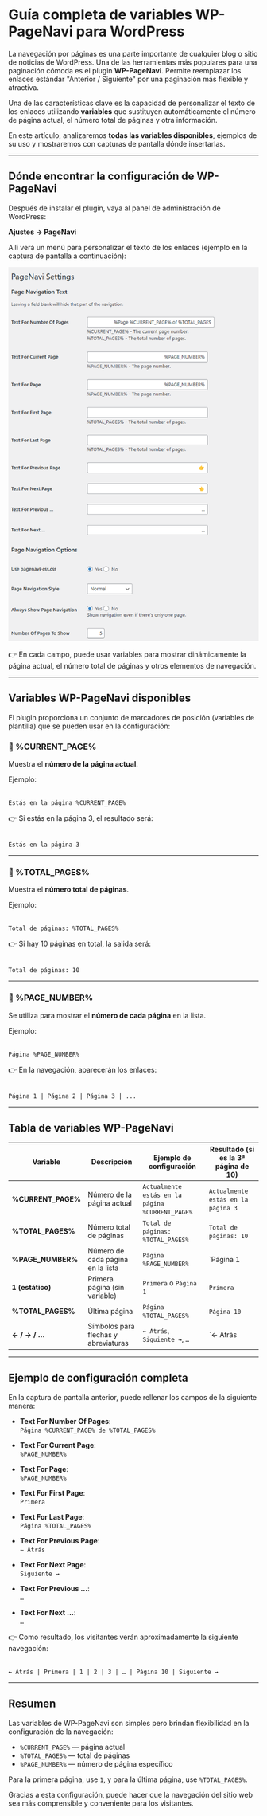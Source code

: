 # Guía completa de variables WP-PageNavi para WordPress

La navegación por páginas es una parte importante de cualquier blog o sitio de noticias de WordPress. Una de las herramientas más populares para una paginación cómoda es el plugin **WP-PageNavi**. Permite reemplazar los enlaces estándar "Anterior / Siguiente" por una paginación más flexible y atractiva.

Una de las características clave es la capacidad de personalizar el texto de los enlaces utilizando **variables** que sustituyen automáticamente el número de página actual, el número total de páginas y otra información.

En este artículo, analizaremos **todas las variables disponibles**, ejemplos de su uso y mostraremos con capturas de pantalla dónde insertarlas.

---

## Dónde encontrar la configuración de WP-PageNavi

Después de instalar el plugin, vaya al panel de administración de WordPress:

**Ajustes → PageNavi**

Allí verá un menú para personalizar el texto de los enlaces (ejemplo en la captura de pantalla a continuación):

![Configuración de WP-PageNavi en WordPress](https://github.com/hypo69/1001-python-ru/blob/master/assets/wordpress-pagenavi-guide/a34df3db-dcb3-4815-ac1c-a73c693fce39.png)

👉 En cada campo, puede usar variables para mostrar dinámicamente la página actual, el número total de páginas y otros elementos de navegación.

---

## Variables WP-PageNavi disponibles

El plugin proporciona un conjunto de marcadores de posición (variables de plantilla) que se pueden usar en la configuración:

### 🔹 %CURRENT_PAGE%
Muestra el **número de la página actual**.

Ejemplo:
```

Estás en la página %CURRENT_PAGE%

```
👉 Si estás en la página 3, el resultado será:
```

Estás en la página 3

```

---

### 🔹 %TOTAL_PAGES%
Muestra el **número total de páginas**.

Ejemplo:
```

Total de páginas: %TOTAL_PAGES%

```
👉 Si hay 10 páginas en total, la salida será:
```

Total de páginas: 10

```

---

### 🔹 %PAGE_NUMBER%
Se utiliza para mostrar el **número de cada página** en la lista.

Ejemplo:
```

Página %PAGE_NUMBER%

```
👉 En la navegación, aparecerán los enlaces:
```

Página 1 | Página 2 | Página 3 | ...

```

---

## Tabla de variables WP-PageNavi

| Variable          | Descripción                               | Ejemplo de configuración           | Resultado (si es la 3ª página de 10) |
|-------------------|-------------------------------------------|------------------------------------|--------------------------------------|
| **%CURRENT_PAGE%** | Número de la página actual                | `Actualmente estás en la página %CURRENT_PAGE%` | `Actualmente estás en la página 3` |
| **%TOTAL_PAGES%**  | Número total de páginas                   | `Total de páginas: %TOTAL_PAGES%`  | `Total de páginas: 10` |
| **%PAGE_NUMBER%**  | Número de cada página en la lista         | `Página %PAGE_NUMBER%`             | `Página 1 | Página 2 | Página 3 …` |
| **1 (estático)**  | Primera página (sin variable)             | `Primera` o `Página 1`             | `Primera` |
| **%TOTAL_PAGES%**  | Última página                             | `Página %TOTAL_PAGES%`             | `Página 10` |
| **← / → / …**      | Símbolos para flechas y abreviaturas      | `← Atrás`, `Siguiente →`, `…`      | `← Atrás | 1 | 2 | 3 | … | 10 | Siguiente →` |

---

## Ejemplo de configuración completa

En la captura de pantalla anterior, puede rellenar los campos de la siguiente manera:

- **Text For Number Of Pages**:  
  `Página %CURRENT_PAGE% de %TOTAL_PAGES%`

- **Text For Current Page**:  
  `%PAGE_NUMBER%`

- **Text For Page**:  
  `%PAGE_NUMBER%`

- **Text For First Page**:  
  `Primera`

- **Text For Last Page**:  
  `Página %TOTAL_PAGES%`

- **Text For Previous Page**:  
  `← Atrás`

- **Text For Next Page**:  
  `Siguiente →`

- **Text For Previous …**:  
  `…`

- **Text For Next …**:  
  `…`

👉 Como resultado, los visitantes verán aproximadamente la siguiente navegación:
```

← Atrás | Primera | 1 | 2 | 3 | … | Página 10 | Siguiente →

```

---

## Resumen

Las variables de WP-PageNavi son simples pero brindan flexibilidad en la configuración de la navegación:

- `%CURRENT_PAGE%` — página actual  
- `%TOTAL_PAGES%` — total de páginas  
- `%PAGE_NUMBER%` — número de página específico  

Para la primera página, use `1`, y para la última página, use `%TOTAL_PAGES%`.

Gracias a esta configuración, puede hacer que la navegación del sitio web sea más comprensible y conveniente para los visitantes.